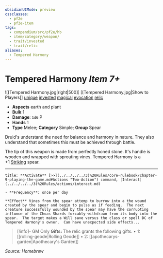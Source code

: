 ```yaml
---
obsidianUIMode: preview
cssclasses:
  - pf2e
  - pf2e-item
tags:
  - compendium/src/pf2e/hb
  - item/category/weapon/
  - trait/invested
  - trait/relic
aliases:
  - Tempered Harmony
---
```

# Tempered Harmony *Item 7+*  
![[Tempered Harmony.jpg|right|500]]
[[Tempered Harmony.jpg|Show to Players]]
[unique](rules/traits/unique.md "Unique Item Trait")  [invested](rules/traits/invested.md "Invested Item Trait")  [magical](rules/traits/magical.md "Magical Item Trait")  [evocation](rules/traits/evocation.md "Evocation Item Trait")  [relic](rules/traits/relic.md "Relic Item Trait") 

- **Aspects** earth and plant
- **Bulk** 1
- **Damage**: `1d6` P
- **Hands** 1
- **Type** Melee; **Category** Simple; **Group** Spear

Druid's understand the need for balance and harmony in nature.  They also understand that sometimes this must be achieved through battle.

The tip of this weapon is made from perfectly honed stone.  It's handle is wooden and wrapped with sprouting vines.  Tempered Harmony is a +1 [Striking](../striking.md) spear.

---
```ad-embed-ability
title: **Activate** [>>](../../../../3)%20Rules/core-rulebook/chapter-9-playing-the-game.md#Actions "Two-Action") command, [Interact](../../../../3)%20Rules/actions/interact.md)

- **Frequency**: once per day

**Effect** Vines from the spear attemp to burrow into a the wound created by the spear and begin to pulse as if feeding.  The next creature successfully wounded by the spear may have the corrupting influnce of the Choas Shards forcably withdrawn from its body into the spear.  The target makes a Will save versus the class or spell DC of Tempered Harmony's owner.  Can have unexpected side effects...
```

> [!info]- GM Only
> **Gifts:** The relic grants the following gifts.
> • 1: [[rolling-geode|Rolling Geode]]
> • 2: [[apothecarys-garden|Apothecary's Garden]]

*Source: Homebrew*